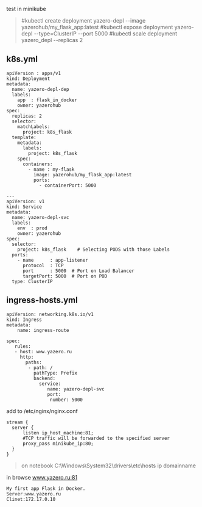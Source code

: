 test in minikube

 > #kubectl create deployment yazero-depl --image yazerohub/my_flask_app:latest
 > #kubectl expose deployment yazero-depl --type=ClusterIP --port 5000
 > #kubectl scale deployment yazero_depl --replicas 2

## k8s.yml
```
apiVersion : apps/v1
kind: Deployment
metadata:
  name: yazero-depl-dep
  labels:
    app  : flask_in_docker
    owner: yazerohub
spec:
  replicas: 2
  selector:
    matchLabels:
      project: k8s_flask
  template:
    metadata:
      labels:
        project: k8s_flask
    spec:
      containers:
        - name : my-flask
          image: yazerohub/my_flask_app:latest
          ports:
            - containerPort: 5000

---
apiVersion: v1
kind: Service
metadata:
  name: yazero-depl-svc
  labels:
    env  : prod
    owner: yazerohub
spec:
  selector:
    project: k8s_flask    # Selecting PODS with those Labels
  ports:
    - name      : app-listener
      protocol  : TCP
      port      : 5000  # Port on Load Balancer
      targetPort: 5000  # Port on POD
  type: ClusterIP
```

## ingress-hosts.yml
```
apiVersion: networking.k8s.io/v1
kind: Ingress
metadata:
    name: ingress-route

spec:
   rules:
   - host: www.yazero.ru
     http:
       paths:
        - path: /
          pathType: Prefix
          backend:
            service:
               name: yazero-depl-svc
               port:
                number: 5000
```


add to /etc/nginx/nginx.conf
```
stream {
  server {
      listen ip_host_machine:81;
      #TCP traffic will be forwarded to the specified server
      proxy_pass minikube_ip:80;
  }
}
```

> on notebook C:\Windows\System32\drivers\etc\hosts
> ip  domainname


in browse www.yazero.ru:81
```
My first app Flask in Docker.
Server:www.yazero.ru
Clinet:172.17.0.10
```
